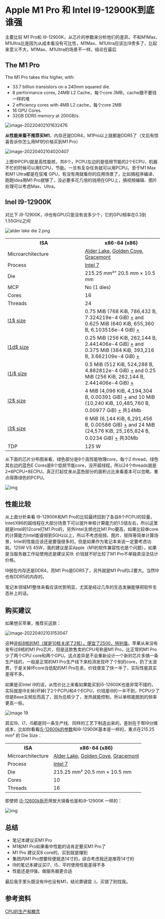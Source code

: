 # Apple M1 Pro 和 Intel I9-12900K到底谁强

主要比较 M1 Pro和 I9-12900K，从芯片的参数来分析他们的差异。不和M1Max、M1Ultra比是因为从成本看没有可比性，M1Max、M1Ultra应该比I9贵多了，比起来意义不大，M1Max、M1Ultra的场景不一样。结论在最后

## **The M1 Pro**

The M1 Pro takes this higher, with:

-   33.7 billion transistors on a 240mm squared die.
-   8 performance cores, 24MB L2 Cache，每个core 3MB，cache跟不要钱一样的堆
-   2 efficiency cores with 4MB L2 cache，每个core 2MB
-   16 GPU Cores.
-   32GB DDR5 memory at 200GB/s.

![image-20220402101632476](https://cdn.jsdelivr.net/gh/shareImage/image@_md2zhihu_blog_cee8f3b4/m1/image-20220402101632476-8873839.png)

**从性能来看不推荐买M1**，内存还是DDR4，M1Pro以上就都是DDR5了（文后有惊喜告诉你怎么用M1的价格买到M1 Pro）

![image-20220402104020407](https://cdn.jsdelivr.net/gh/shareImage/image@_md2zhihu_blog_cee8f3b4/m1/image-20220402104020407-8873873.png)

上图中PCPU就是高性能核，共8个，PCPU左边的是低频节能的2个ECPU，机器不忙的时候可以用ECPU，节能。一旦有复杂任务就可以用PCPU。至于M1 Max和M1 Ultra都是在狂堆 GPU，有没有用就看你的应用场景了，比如搞程序编译、跑跑Idea用M1 Pro就够了，没必要多花几倍的钱用在GPU上，搞视频编辑、图片处理可以考虑Max、Ultra。

## Inel I9-12900K

对比下 i9-12900K，i9也有GPU只是没有说多少个，它的GPU频率在0.3到1.55GHz之间

![alder lake die 2.png](https://cdn.jsdelivr.net/gh/shareImage/image@_md2zhihu_blog_cee8f3b4/m1/400px-alder_lake_die_2.png)

<table>
<colgroup>
<col style="width: 50%" />
<col style="width: 50%" />
</colgroup>
<tr class="header">
<th>ISA</th>
<th>x86-64 (x86)</th>
</tr>
<tr class="odd">
<td>Microarchitecture</td>
<td><a href="https://en.wikichip.org/wiki/intel/microarchitectures/alder_lake">Alder Lake</a>, <a href="https://en.wikichip.org/wiki/intel/microarchitectures/golden_cove">Golden Cove</a>, <a href="https://en.wikichip.org/wiki/intel/microarchitectures/gracemont">Gracemont</a></td>
</tr>
<tr class="even">
<td>Process</td>
<td><a href="https://en.wikichip.org/w/index.php?title=Intel_7_process&amp;action=edit&amp;redlink=1">Intel 7</a></td>
</tr>
<tr class="odd">
<td>Die</td>
<td>215.25 mm²” 20.5 mm × 10.5 mm</td>
</tr>
<tr class="even">
<td>MCP</td>
<td>No (1 dies)</td>
</tr>
<tr class="odd">
<td>Cores</td>
<td>16</td>
</tr>
<tr class="even">
<td>Threads</td>
<td>24</td>
</tr>
<tr class="odd">
<td><a href="https://en.wikichip.org/wiki/Property:l1%24_size">l1$ size</a></td>
<td>0.75 MiB (768 KiB, 786,432 B, 7.324219e-4 GiB) <a href="https://en.wikichip.org/wiki/Special:SearchByProperty/:l1-24-20size/0.75-20MiB">+</a> and 0.625 MiB (640 KiB, 655,360 B, 6.103516e-4 GiB) <a href="https://en.wikichip.org/wiki/Special:SearchByProperty/:l1-24-20size/0.625-20MiB">+</a></td>
</tr>
<tr class="even">
<td><a href="https://en.wikichip.org/wiki/Property:l1d%24_size">l1d$ size</a></td>
<td>0.25 MiB (256 KiB, 262,144 B, 2.441406e-4 GiB) <a href="https://en.wikichip.org/wiki/Special:SearchByProperty/:l1d-24-20size/0.25-20MiB">+</a> and 0.375 MiB (384 KiB, 393,216 B, 3.662109e-4 GiB) <a href="https://en.wikichip.org/wiki/Special:SearchByProperty/:l1d-24-20size/0.375-20MiB">+</a></td>
</tr>
<tr class="odd">
<td><a href="https://en.wikichip.org/wiki/Property:l1i%24_size">l1i$ size</a></td>
<td>0.5 MiB (512 KiB, 524,288 B, 4.882812e-4 GiB) <a href="https://en.wikichip.org/wiki/Special:SearchByProperty/:l1i-24-20size/0.5-20MiB">+</a> and 0.25 MiB (256 KiB, 262,144 B, 2.441406e-4 GiB) <a href="https://en.wikichip.org/wiki/Special:SearchByProperty/:l1i-24-20size/0.25-20MiB">+</a></td>
</tr>
<tr class="even">
<td><a href="https://en.wikichip.org/wiki/Property:l2%24_size">l2$ size</a></td>
<td>4 MiB (4,096 KiB, 4,194,304 B, 0.00391 GiB) <a href="https://en.wikichip.org/wiki/Special:SearchByProperty/:l2-24-20size/4-20MiB">+</a> and 10 MiB (10,240 KiB, 10,485,760 B, 0.00977 GiB) <a href="https://en.wikichip.org/wiki/Special:SearchByProperty/:l2-24-20size/10-20MiB">+</a> 共14Mb</td>
</tr>
<tr class="odd">
<td><a href="https://en.wikichip.org/wiki/Property:l3%24_size">l3$ size</a></td>
<td>6 MiB (6,144 KiB, 6,291,456 B, 0.00586 GiB) <a href="https://en.wikichip.org/wiki/Special:SearchByProperty/:l3-24-20size/6-20MiB">+</a> and 24 MiB (24,576 KiB, 25,165,824 B, 0.0234 GiB) <a href="https://en.wikichip.org/wiki/Special:SearchByProperty/:l3-24-20size/24-20MiB">+</a> 共30Mb</td>
</tr>
<tr class="even">
<td>TDP</td>
<td>125 W</td>
</tr>
</table>

从下面的芯片分布图来看，绿色部分是8个高性能物理core，每个2 thread，绿色其右边的蓝色E Cores是8个低频节能core，没开超线程，所以24个threads就是2*8PCPU+8ECPU。真正打起仗来从蓝色部分的面积占比来看基本可以忽略，重点得靠绿色的PCPU。

![img](https://cdn.jsdelivr.net/gh/shareImage/image@_md2zhihu_blog_cee8f3b4/m1/arch2_small.jpg)

## 性能比较

从上面分析来看 I9-12900K和M1 Pro的比较最终回到了各自8个PCPU的较量。Intel/X86的超线程在大部分场景下可以提升单核计算能力的1.5倍左右，所以这里就是Intel的12core打M1 Pro的，另外Intel主频也比M1 Pro要高，如果比较单core的计算能力Intel能睿频到5GHz以上，所以不考虑视频、图片、矩阵等简单计算场景，Intel的性能应该还是要强很多的。但是如果作为笔记本来说一定要考虑功耗，125W VS 45W，我的建议是买Apple（M1的软件兼容性也是个问题）。如果是当服务器工作站使用还是建议买I9. 价钱就不好比较了M1 Pro不单独卖没法估计价格。

I9弱在内存还是DDR4，而M1 Pro是DDR5了，另外就是M1 Pro的L2要大。当然I9也有DDR5的内存的。

笔记本领域M1整体来看应该优势明显，尤其是经过几年的生态发展能够把软件生态补上的话。

## 购买建议

如果想买苹果，推荐买这款：

![image-20220402103153047](https://cdn.jsdelivr.net/gh/shareImage/image@_md2zhihu_blog_cee8f3b4/m1/image-20220402103153047-8874337.png)

这种[非标8核的M1（就是10核关闭了2核），便宜了2500，特别值](https://ata.alibaba-inc.com/articles/211563)。苹果从来没有发布过8核的M1 Pro芯片，但是这款售卖的CPU号称是M1 Pro，比正常的M1 Pro少了两个CPU core和两个GPU。这点差异是不会重新设计一个新的芯片多搞一条生产线的，一般是正常的M1 Pro生产线下来检测发现坏了个别的core，扔了太浪费，于是关掉坏core当低配的M1 Pro在卖，价钱便宜了快一半了，实际性能其实差得不多。

如果是买Intel i9的话，从性价比上来看如果能买到i5-12600K也是非常不错的，实际就是i9关掉(坏掉)了2个PCPU和4个ECPU，价钱是i9的一半不到，PCPU少了但是Base主频反而高了，因为总核少了，发热就能控制，所以单核能跑到的频率更高一些。

![image 19](https://cdn.jsdelivr.net/gh/shareImage/image@_md2zhihu_blog_cee8f3b4/m1/image_19.jpg)

其实I9、I7、I5都是同一条生产线、同样的工艺下制造出来的，差别在于帮I9分摊成本，比如你看看[i5-12600k的参数](https://en.wikichip.org/wiki/intel/core_i5/i5-12600k)和i9-12900K基本是一样的，重点在215.25 mm² 的 Die Size：

<table>
<tr class="header">
<th>ISA</th>
<th>x86-64 (x86)</th>
</tr>
<tr class="odd">
<td>Microarchitecture</td>
<td><a href="https://en.wikichip.org/wiki/intel/microarchitectures/alder_lake">Alder Lake</a>, <a href="https://en.wikichip.org/wiki/intel/microarchitectures/golden_cove">Golden Cove</a>, <a href="https://en.wikichip.org/wiki/intel/microarchitectures/gracemont">Gracemont</a></td>
</tr>
<tr class="even">
<td>Process</td>
<td><a href="https://en.wikichip.org/w/index.php?title=Intel_7_process&amp;action=edit&amp;redlink=1">Intel 7</a></td>
</tr>
<tr class="odd">
<td>Die</td>
<td>215.25 mm² 20.5 mm × 10.5 mm</td>
</tr>
<tr class="even">
<td>Cores</td>
<td>10</td>
</tr>
<tr class="odd">
<td>Threads</td>
<td>16</td>
</tr>
</table>

即使把 [i5-12600k拆开](https://www.techpowerup.com/review/intel-core-i5-12600k-alder-lake-12th-gen/2.html)用放大镜看也是和i9-12900K 一样的：

![img](https://cdn.jsdelivr.net/gh/shareImage/image@_md2zhihu_blog_cee8f3b4/m1/arch1_small.jpg)

## 总结

-   笔记本建议买M1 Pro
-   M1和M1 Pro如果看中性能的话肯定要买M1 Pro了
-   M1 Pro 建议买8 core的，买到就是赚到
-   集团内M1 Pro想要轻便就选14寸的，综合考虑我还是推荐14寸的
-   I9的笔记本建议买I7、I5，平时使用性能差得不多
-   性能还是I9强，做服务器更合适

最后我手里头既没有I9也没有M1，结论靠键盘 :)，买错了别找我。

## 参考资料

[CPU的生产和概念](https://ata.alibaba-inc.com/articles/211563)


